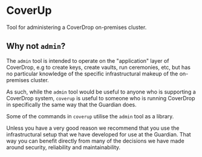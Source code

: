 # CoverUp

Tool for administering a CoverDrop on-premises cluster.

## Why not `admin`?

The `admin` tool is intended to operate on the "application" layer of CoverDrop,
e.g to create keys, create vaults, run ceremonies, etc, but has no particular
knowledge of the specific infrastructural makeup of the on-premises cluster.

As such, while the `admin` tool would be useful to anyone who is supporting a CoverDrop
system, `coverup` is useful to someone who is running CoverDrop in specifically the
same way that the Guardian does.

Some of the commands in `coverup` utilise the `admin` tool as a library.

Unless you have a very good reason we recommend that you use the infrastructural setup
that we have developed for use at the Guardian. That way you can benefit directly from
many of the decisions we have made around security, reliability and maintainability.
